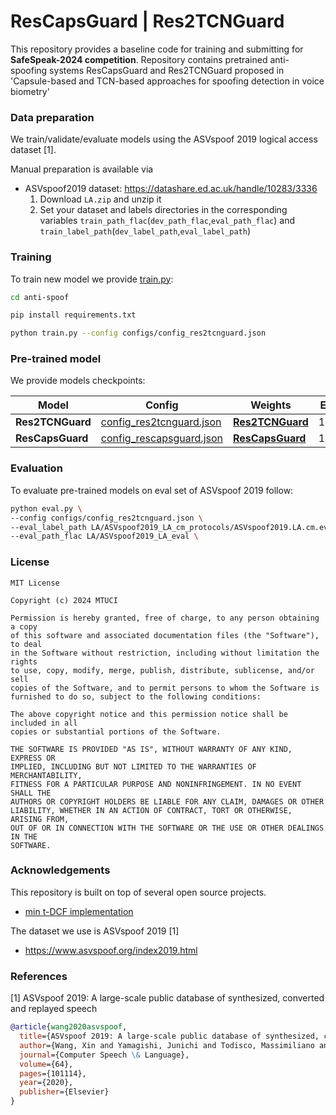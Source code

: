 # ResCapsGuard | Res2TCNGuard

This repository provides a baseline code for training and submitting for __SafeSpeak-2024 competition__. Repository contains pretrained anti-spoofing systems ResCapsGuard and Res2TCNGuard proposed in 'Capsule-based and TCN-based approaches for spoofing detection in voice biometry'



### Data preparation
We train/validate/evaluate models using the ASVspoof 2019 logical access dataset [1].

Manual preparation is available via 
- ASVspoof2019 dataset: https://datashare.ed.ac.uk/handle/10283/3336
  1. Download `LA.zip` and unzip it
  2. Set your dataset and labels directories in the corresponding variables `train_path_flac`(`dev_path_flac`,`eval_path_flac`) and `train_label_path`(`dev_label_path`,`eval_label_path`)

### Training 
To train new model we provide [train.py](https://github.com/wh1t3tea/anti-spoof/blob/main/train.py):
```bash
cd anti-spoof

pip install requirements.txt

python train.py --config configs/config_res2tcnguard.json
```

### Pre-trained model

We provide models checkpoints:

| Model            | Config                                                                                                        | Weights                                                                                     |EER | t-DCF|
|------------------|---------------------------------------------------------------------------------------------------------------|---------------------------------------------------------------------------------------------|--- |--|
| __Res2TCNGuard__ | [config_res2tcnguard.json](https://github.com/wh1t3tea/anti-spoof/blob/main/configs/config_res2tcnguard.json) | [__Res2TCNGuard__](https://github.com/wh1t3tea/anti-spoof/blob/main/weights/best_1.495.pth) |1.49|0.0451|
| __ResCapsGuard__ | [config_rescapsguard.json](https://github.com/wh1t3tea/anti-spoof/blob/main/configs/config_rescapsguard.json) | [__ResCapsGuard__](https://github.com/wh1t3tea/anti-spoof/blob/main/weights/new_capsules_changed_sinc_layer.pth) |1.86|0.0615|

### Evaluation
To evaluate pre-trained models on eval set of ASVspoof 2019 follow:

```bash
python eval.py \ 
--config configs/config_res2tcnguard.json \
--eval_label_path LA/ASVspoof2019_LA_cm_protocols/ASVspoof2019.LA.cm.eval.trl.txt \
--eval_path_flac LA/ASVspoof2019_LA_eval \
```

### License
```
MIT License

Copyright (c) 2024 MTUCI 

Permission is hereby granted, free of charge, to any person obtaining a copy
of this software and associated documentation files (the "Software"), to deal
in the Software without restriction, including without limitation the rights
to use, copy, modify, merge, publish, distribute, sublicense, and/or sell
copies of the Software, and to permit persons to whom the Software is
furnished to do so, subject to the following conditions:

The above copyright notice and this permission notice shall be included in all
copies or substantial portions of the Software.

THE SOFTWARE IS PROVIDED "AS IS", WITHOUT WARRANTY OF ANY KIND, EXPRESS OR
IMPLIED, INCLUDING BUT NOT LIMITED TO THE WARRANTIES OF MERCHANTABILITY,
FITNESS FOR A PARTICULAR PURPOSE AND NONINFRINGEMENT. IN NO EVENT SHALL THE
AUTHORS OR COPYRIGHT HOLDERS BE LIABLE FOR ANY CLAIM, DAMAGES OR OTHER
LIABILITY, WHETHER IN AN ACTION OF CONTRACT, TORT OR OTHERWISE, ARISING FROM,
OUT OF OR IN CONNECTION WITH THE SOFTWARE OR THE USE OR OTHER DEALINGS IN THE
SOFTWARE.
```

### Acknowledgements
This repository is built on top of several open source projects. 
- [min t-DCF implementation](https://www.asvspoof.org/resources/tDCF_python_v2.zip)

The dataset we use is ASVspoof 2019 [1]
- https://www.asvspoof.org/index2019.html

### References
[1] ASVspoof 2019: A large-scale public database of synthesized, converted and replayed speech
```bibtex
@article{wang2020asvspoof,
  title={ASVspoof 2019: A large-scale public database of synthesized, converted and replayed speech},
  author={Wang, Xin and Yamagishi, Junichi and Todisco, Massimiliano and Delgado, H{\'e}ctor and Nautsch, Andreas and Evans, Nicholas and Sahidullah, Md and Vestman, Ville and Kinnunen, Tomi and Lee, Kong Aik and others},
  journal={Computer Speech \& Language},
  volume={64},
  pages={101114},
  year={2020},
  publisher={Elsevier}
}
```
